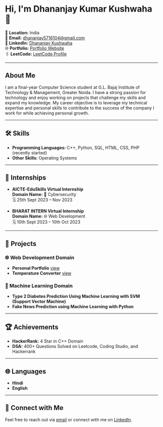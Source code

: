 # Hi, I'm Dhananjay Kumar Kushwaha 👋

📍 **Location:** India  
📧 **Email:** [dhananjay5716104@gmail.com](mailto:dhananjay5716104@gmail.com)  
🔗 **LinkedIn:** [Dhananjay Kushwaha](https://www.linkedin.com/in/dhananjaykushwaha)  
🌐 **Portfolio:** [Portfolio Website](https://dhananjay-kushwaha.github.io/Portfolio-Website/)  
🖇 **LeetCode:** [LeetCode Profile](https://leetcode.com/u/dhannumaurya1171/)

---

## About Me

I am a final-year Computer Science student at G.L. Bajaj Institute of Technology & Management, Greater Noida. I have a strong passion for technology and enjoy working on projects that challenge my skills and expand my knowledge. My career objective is to leverage my technical expertise and personal skills to contribute to the success of the company I work for while achieving personal growth.

---



## 🛠 Skills

- **Programming Languages:** C++, Python, SQL, HTML, CSS, PHP (recently started)
- **Other Skills:** Operating Systems

---

## 💼 Internships

- **AICTE-EduSkills Virtual Internship**  
  **Domain Name:** 🔐 Cybersecurity  
  🗓 25th Sept 2023 – Nov 2023

- **BHARAT INTERN Virtual Internship**  
  **Domain Name:** 🌐 Web Development  
  🗓 10th Sept 2023 – 10th Oct 2023

---

## 📂 Projects

### 🌐 Web Development Domain
- **Personal Portfolio** [view](https://dhananjay-kushwaha.github.io/Portfolio-Website/)
- **Temperature Converter** [view](https://dhananjay-kushwaha.github.io/Temperature-Converter/)

### 🤖 Machine Learning Domain
- **Type 2 Diabetes Prediction Using Machine Learning with SVM (Support Vector Machine)**
- **Fake News Prediction using Machine Learning with Python**

---



## 🏆 Achievements

- **HackerRank:** 4 Star in C++ Domain
- **DSA:** 400+ Questions Solved on Leetcode, Coding Studio, and Hackerrank

---

## 🌐 Languages

- **Hindi**
- **English**

---

## 🤝 Connect with Me

Feel free to reach out via [email](mailto:dhananjay5716104@gmail.com) or connect with me on [LinkedIn](https://www.linkedin.com/in/dhananjaykushwaha).
